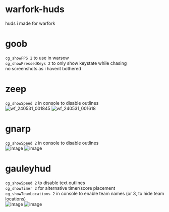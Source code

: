 # warfork-huds
huds i made for warfork  
  
# goob
`cg_showFPS 2` to use in warsow  
`cg_showPressedKeys 2` to only show keystate while chasing  
no screenshots as i havent bothered  
  
# zeep
`cg_showSpeed 2` in console to disable outlines  
![wf_240531_001845](https://github.com/Gauley123/warfork-huds/assets/34005548/9f142d60-a212-4ad2-9fdf-c5d80c5b7646)
![wf_240531_001618](https://github.com/Gauley123/warfork-huds/assets/34005548/e4e13c11-bce1-42b0-b6b2-bb8321fa08d6)

# gnarp
`cg_showSpeed 2` in console to disable outlines  
![image](https://github.com/Gauley123/warfork-huds/assets/34005548/22c2b915-5402-4ee9-a24c-b345df3830c4)
![image](https://github.com/Gauley123/warfork-huds/assets/34005548/6dd5cb5d-d687-4be8-b54b-a316cb398847)

# gauleyhud
`cg_showSpeed 2` to disable text outlines  
`cg_showTimer 2` for alternative timer/score placement  
`cg_showTeamLocations 2` in console to enable team names (or 3, to hide team locations)  
![image](https://github.com/Gauley123/warfork-huds/assets/34005548/e554b8ea-0e8f-4e3f-9b05-b50392580f66)
![image](https://github.com/Gauley123/warfork-huds/assets/34005548/7c251cf9-7d09-4567-9d3b-951b1cef51fc)
